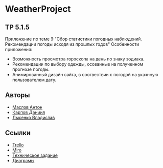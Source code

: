 # WeatherProject
## TP 5.1.5
Приложение по теме 9 "Сбор статистики погодных наблюдений. Рекомендации погоды исходя из прошлых годов"
Особенности приложения:
 * Возможность просмотра гороскопа на день по знаку зодиака.
 * Рекомендации по выбору одежды, осованные на полученном прогнозе погоды.
 * Анимированный дизайн сайта, в соотвествии с погодой на указнную пользователем дату.

## Авторы

* [Маслов Антон](https://github.com/prollla)
* [Карпов Даниил](https://github.com/HAZZI36)
* [Лысенко Владислав](https://github.com/prollla)

## Ссылки

* [Trello]()
* [Miro]()
* [Техническое задание]()
* [Диаграмы]()

